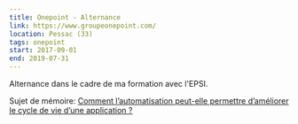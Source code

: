 ```yaml
---
title: Onepoint - Alternance
link: https://www.groupeonepoint.com/
location: Pessac (33)
tags: onepoint
start: 2017-09-01
end: 2019-07-31
---
```


Alternance dans le cadre de ma formation avec l'EPSI.

Sujet de mémoire: [Comment l’automatisation peut-elle permettre d’améliorer le cycle de vie d’une application ?](https://memoire.epsi.sylvainmetayer.fr)